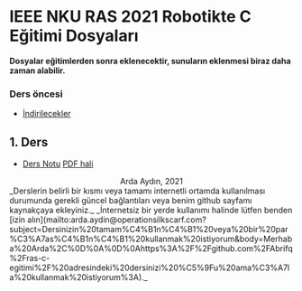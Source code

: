 # IEEE NKU RAS 2021 Robotikte C Eğitimi Dosyaları

**Dosyalar eğitimlerden sonra eklenecektir, sunuların eklenmesi biraz daha zaman alabilir.**

### Ders öncesi
- [İndirilecekler](./Indirilecekler.md)

## 1. Ders
- [Ders Notu](./Ders-1.md)
  [PDF hali](./Ders-1.pdf)


<center> Arda Aydın, 2021</center>
_Derslerin belirli bir kısmı veya tamamı internetli ortamda kullanılması durumunda gerekli güncel bağlantıları veya benim github sayfamı kaynakçaya ekleyiniz._
_İnternetsiz bir yerde kullanımı halinde lütfen benden [izin alın](mailto:arda.aydin@operationsilkscarf.com?subject=Dersinizin%20tamam%C4%B1n%C4%B1%20veya%20bir%20par%C3%A7as%C4%B1n%C4%B1%20kullanmak%20istiyorum&body=Merhaba%20Arda%2C%0D%0A%0D%0Ahttps%3A%2F%2Fgithub.com%2FAbrifq%2Fras-c-egitimi%2F%20adresindeki%20dersinizi%20%C5%9Fu%20ama%C3%A7la%20kullanmak%20istiyorum%3A)._

